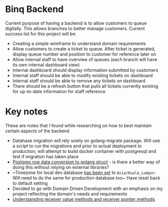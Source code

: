 # Binq Backend
Current purpose of having a backend is to allow customers to queue digitally. This allows branches to better manage customers. Current success list for this project will be:

- Creating a simple wireframe to understand domain requirements
- Allow customers to create a ticket to queue. After ticket is generated, display queue number and position to customer for reference later on
- Allow internal staff to have overview of queues (each branch will have its own internal dashboard view)
- Internal dashboard should display information submitted by customers
- Internal staff should be able to modify existing tickets on dashboard
- Internal staff should be able to remove any tickets on dashboard
- There should be a refresh button that pulls all tickets currently existing for up-to-date information for staff reference

# Key notes
These are notes that I found while researching on how to best maintain certain aspects of the backend
- Datahase migration will rely solely on golang-migrate package. Will use a script to run the migrations and prior to actual deployment to production; will attempt to build docker container with postgresql and test if migration has taken place
- [Postgres row data conversion to golang struct](https://stackoverflow.com/questions/17265463/how-do-i-convert-a-database-row-into-a-struct) - is there a better way of doing this without relying on external libraries?
- ~Timezone for local dev database [has been set](https://stackoverflow.com/questions/6663765/postgres-default-timezone) to `Asia/Kuala_Lumpur`. Will need to do the same for production database too~ Have reset back to default setting
- Decided to go with Domain Driven Development with an emphasis on my project reflecting the domain's needs and requirements
- [Understanidng receiver value methods and receiver pointer methods](https://go.dev/wiki/MethodSets#:~:text=The%20method%20set%20of%20the,must%20have%20a%20unique%2)
